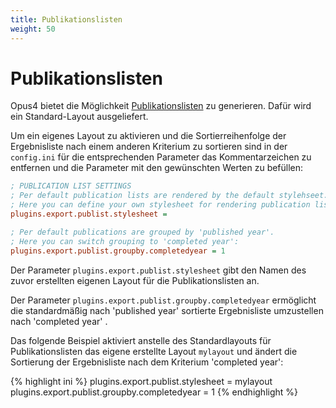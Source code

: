 ```yaml
---
title: Publikationslisten
weight: 50
---
```


# Publikationslisten

Opus4 bietet die Möglichkeit [Publikationslisten](../features/publist.html) zu generieren. Dafür
wird ein Standard-Layout ausgeliefert.

Um ein eigenes Layout zu aktivieren und die Sortierreihenfolge der Ergebnisliste nach einem anderen
Kriterium zu sortieren sind in der `config.ini` für die entsprechenden Parameter das
Kommentarzeichen zu entfernen und die Parameter mit den gewünschten Werten zu befüllen:

``` ini
; PUBLICATION LIST SETTINGS
; Per default publication lists are rendered by the default stylehseet.
; Here you can define your own stylesheet for rendering publication lists:
plugins.export.publist.stylesheet =

; Per default publications are grouped by 'published year'.
; Here you can switch grouping to 'completed year':
plugins.export.publist.groupby.completedyear = 1
```

Der Parameter `plugins.export.publist.stylesheet` gibt den Namen des zuvor erstellten eigenen Layout für die
Publikationslisten an.

Der Parameter `plugins.export.publist.groupby.completedyear` ermöglicht die standardmäßig nach 'published
year' sortierte Ergebnisliste umzustellen nach 'completed year' .

Das folgende Beispiel aktiviert anstelle des Standardlayouts für Publikationslisten das eigene
erstellte Layout `mylayout` und ändert die Sortierung der Ergebnisliste nach dem Kriterium
'completed year':

{% highlight ini %}
plugins.export.publist.stylesheet = mylayout
plugins.export.publist.groupby.completedyear = 1
{% endhighlight %}
